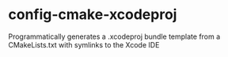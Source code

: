 # config-cmake-xcodeproj
Programmatically generates a .xcodeproj bundle template from a CMakeLists.txt with symlinks to the Xcode IDE
